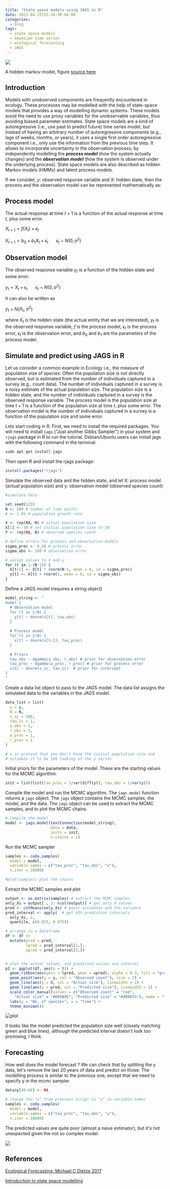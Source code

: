 ```yaml
---
title: "State space models using JAGS in R"
date: 2023-04-15T15:34:30-04:00
categories:
  - blog
tags:
  - state space models
  - bayesian time series
  - ecological forecasting
  - JAGS
---
```


![](https://gregorygundersen.com/image/hmm/hmm_diagram.png)

A hidden markov model, figure [source here](https://gregorygundersen.com/blog/2020/11/28/hmms/) 

## Introduction

Models with unobserved components are frequently encountered in ecology. These processes may be modelled with the help of state-space models that provides a way of modelling dynamic systems. These models avoid the need to use proxy variables for the unobservable variables, thus avoiding biased parameter estimates. State space models are a kind of autoregressive (i.e., use past to predict future) time series model, but instead of having an arbitrary number of autoregressive components (e.g., lags of weeks, months, or years), it uses a single first order autoregressive component i.e., only use the information from the previous time step. It allows to incorporate uncertainty in the observation process; by independently modelling the ***process model*** (how the system actually changes) and the ***observation model*** (how the system is observed under the underlying process).  State space models are also described as hidden Markov models (HMMs) and latent process models.

If we consider, $y$: observed response variable and $X$: hidden state, then the process and the observation model can be represented mathematically as: 

## Process model ##

The actual response at time $t+1$ is a function of the actual response at time $t$, plus some error.

$X_{t+1} = f(X_t) + \epsilon_t$

$X_{t+1} = b_0 + b_1 X_t + \epsilon_t$ $\;\;\;\;\;$ $\epsilon_t$ ~ $N(0, \sigma^2)$

## Observation model ##
The observed response variable $y_t$ is a function of the hidden state and some error. 

$y_t = X_t + \epsilon_t$ $\;\;\;\;\;$ $\epsilon_t$ ~ $N(0, \sigma^2)$

It can also be written as

$y_t$ = $N$($X_t$,$\;$$\sigma^2$)

where $X_t$ is the hidden state (the actual entity that we are interested), $y_t$ is the observed response variable, $f$ is the process model, $\epsilon_t$ is the process error, $\epsilon_t$ is the observation error, and $b_0$ and $b_1$ are the parameters of the process model. 

## Simulate and predict using JAGS in R ##

Let us consider a common example in Ecology i.e., the measure of population size of species. Often the population size is not directly observed, but is estimated from the number of individuals captured in a survey (e.g., count data). The number of individuals captured in a survey is a noisy estimate of the actual population size. The population size is a hidden state, and the number of individuals captured in a survey is the observed response variable. The process model is the population size at time $t+1$ is a function of the population size at time $t$, plus some error. The observation model is the number of individuals captured in a survey is a function of the population size and some error.

Lets start coding in R. First, we need to install the required packages. You will need to install `jags` ("Just another Gibbs Sampler") in your system and `rjags` package in R to run the tutorial. Debian/Ubuntu users can install jags with the following command in the terminal:
```r
sudo apt-get install jags
```
Then open R and install the rjags package:
```r
install.packages("rjags")
```
Simulate the observed data and the hidden state, and let X: process model (actual population size) and y: observation model (observed species count)

```r
#simulate data 

set.seed(123)
N <- 100 # number of time points
r <- 1.03 # population growth rate

X <- rep(NA, N) # actual population size
X[1] <- 50 # set initial population size to 50
Y <- rep(NA, N) # observed species count

# define errors for process and observation models
sigma_proc <- 0.30 # process error
sigma_obs <- 100 # observation error

# assign values to X and y
for (t in 1:(N-1)) {
  X[t+1] <- X[t] * rnorm(N-1, mean = r, sd = sigma_proc)
  y[t] <- X[t] + rnorm(1, mean = 0, sd = sigma_obs)
}
```
Define a JAGS model (requires a string object)

```r
model_string <- "
model {
  # Observation model
  for (t in 1:N) {
    y[t] ~ dnorm(x[t], tau_obs)
  }
  
  # Process model
  for (t in 2:N) {    
    x[t] ~ dnorm(x[t-1], tau_proc)
  }

  # Priors
  tau_obs ~ dgamma(a_obs, r_obs) # prior for observation error
  tau_proc ~ dgamma(a_proc, r_proc) # prior for process error
  x[1] ~ dnorm(x_ic, tau_ic)  # prior for intercept
}
"
```
Create a data list object to pass to the JAGS model. The data list assigns the simulated data to the variables in the JAGS model.

```r
data_list = list(
  y = y, 
  N = N, 
  x_ic = 100, 
  tau_ic = 1, 
  a_obs = 1, 
  r_obs = 1, 
  a_proc = 1, 
  r_proc = 1
)

# x_ic pretend that you don't know the initial population size and 
# estimate it to be 100 looking at the y series

```
Initial priors for the parameters of the model. These are the starting values for the MCMC algorithm.
```r
init = list(list(tau_proc = 1/var(diff(y)), tau_obs = 1/var(y)))
```
Compile the model and run the MCMC algorithm. The `jags.model` function returns a `jags` object. The `jags` object contains the MCMC samples, the model, and the data. The `jags` object can be used to extract the MCMC samples, and to plot the MCMC chains.
```r
# Compile the model
model <- jags.model(textConnection(model_string), 
                    data = data, 
                    inits = init, 
                    n.chains = 1)

```
Run the MCMC sampler

```r
samples <- coda.samples(
  model = model, 
  variable.names = c("tau_proc", "tau_obs", "x"), 
  n.iter = 10000)

#plot(samples) plot the chains
```

Extract the MCMC samples and plot

```r
output <- as.matrix(samples) # extract the MCMC samples
only_Xs = output[ , 3: ncol(output)] # get only X values
pred <- colMeans(only_Xs) # point estimates and the variance
pred_interval <- apply(  # get 95% prediction intervals
  only_Xs, 2, 
  quantile, c(0.025, 0.975))

# arrange in a dataframe
df <- df |> 
  mutate(pred = pred, 
         lpred = pred_interval[1,],
         upred = pred_interval[2,])


# plot the actual values, and predicted values and interval
p2 <- ggplot(df, aes(x = t)) + 
  geom_ribbon(aes(ymin = lpred, ymax = upred), alpha = 0.3, fill = "gray") +
  geom_point(aes(y = y, col = "Observed count"), size = 2) +
  geom_line(aes(y = X, col = "Actual size"), linewidth = 1) +
  geom_line(aes(y = pred, col = "Predicted size"), linewidth = 1) +
  scale_color_manual(values = c("Observed count" = "red",
    "Actual size" = "#009B95", "Predicted size" = "#4B0055"), name = "") +
  labs(y = "No. of species", x = "time") + 
  theme_minimal()

```
![plot](https://lh3.googleusercontent.com/drive-viewer/AAOQEOSPVMnRO1SD0a42cfAFQ8Gp7AFW6iQYgKUjeUd4UjbdwZ3TR6q4z-2VmJjo7OgvH6VkEqI5yRRPCXvrRmSuvkBxcc2dAQ=s1600) 

It looks like the model predicted the population size well (closely matching green and blue lines), although the predicted interval doesn't look too promising, I think.

## Forecasting ## 
How well does the model forecast ? We can check that by splitting the y data, let's remove the last 20 years of data and predict on those. The modelling process is similar to the previous one, except that we need to specify y in the mcmc sampler.

```r
data$y[40:60] <- NA

# change the "x" from previous script to "y" in variable names
samples <- coda.samples(
  model = model, 
  variable.names = c("tau_proc", "tau_obs", "y"), 
  n.iter = 10000)
```
The predicted values are quite poor (almost a naive estimator), but it's not unexpected given the not so complex model. 

![](https://lh3.googleusercontent.com/drive-viewer/AAOQEOQz6Wa9id4OynYaUelyiXLWMMhjjSMfniZvWJxEWhdd4S5xEpgMahJOeqF95rYCl8xGdZ_iLEfiZ1_jJ9acpCQJ2HfR=s1600)


## References ##

[Ecological Forecasting: Michael C Dietze 2017](https://www.jstor.org/stable/j.ctvc7796h)

[Introduction to state space modelling](https://www.youtube.com/watch?v=T3ZGhXAO6VY&t=1477s)